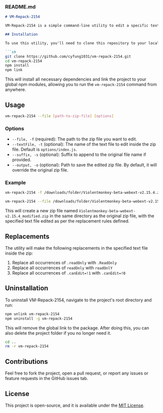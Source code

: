 ### README.md

```markdown
# VM-Repack-2154

VM-Repack-2154 is a simple command-line utility to edit a specific text file inside a zip file, make specified replacements, and repack it.

## Installation

To use this utility, you'll need to clone this repository to your local machine.

```sh
git clone https://github.com/cyfung1031/vm-repack-2154.git
cd vm-repack-2154
npm install
npm link
```

This will install all necessary dependencies and link the project to your global npm modules, allowing you to run the `vm-repack-2154` command from anywhere.

## Usage

```sh
vm-repack-2154 --file [path-to-zip-file] [options]
```

### Options

- `--file, -f` (required): The path to the zip file you want to edit.
- `--textFile, -t` (optional): The name of the text file to edit inside the zip file. Default is `options/index.js`.
- `--suffix, -s` (optional): Suffix to append to the original file name if provided.
- `--output, -o` (optional): Path to save the edited zip file. By default, it will override the original zip file.

### Example

```sh
vm-repack-2154 -f /downloads/folder/Violentmonkey-beta-webext-v2.15.4.zip
```

```sh
vm-repack-2154 --file /downloads/folder/Violentmonkey-beta-webext-v2.15.4.zip --suffix _modified
```

This will create a new zip file named `Violentmonkey-beta-webext-v2.15.4_modified.zip` in the same directory as the original zip file, with the specified text file edited as per the replacement rules defined.

## Replacements

The utility will make the following replacements in the specified text file inside the zip:

1. Replace all occurrences of `.readOnly` with `.ReadOnly`
2. Replace all occurrences of `readOnly` with `readOnlY`
3. Replace all occurrences of `.canEdit=!1` with `.canEdit=!0`

## Uninstallation

To uninstall VM-Repack-2154, navigate to the project's root directory and run:

```sh
npm unlink vm-repack-2154
npm uninstall -g vm-repack-2154
```

This will remove the global link to the package. After doing this, you can also delete the project folder if you no longer need it.

```sh
cd ..
rm -r vm-repack-2154
```

## Contributions

Feel free to fork the project, open a pull request, or report any issues or feature requests in the GitHub issues tab.

## License

This project is open-source, and it is available under the [MIT License](LICENSE).
